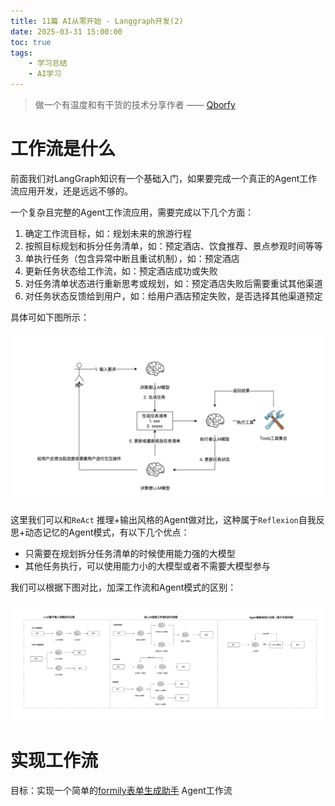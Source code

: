 ```yaml
---
title: 11篇 AI从零开始 - Langgraph开发(2) 
date: 2025-03-31 15:00:00
toc: true
tags:
    - 学习总结
    - AI学习
---
```


> 做一个有温度和有干货的技术分享作者 —— [Qborfy](https://qborfy.com)

# 工作流是什么

前面我们对LangGraph知识有一个基础入门，如果要完成一个真正的Agent工作流应用开发，还是远远不够的。

一个复杂且完整的Agent工作流应用，需要完成以下几个方面：

1. 确定工作流目标，如：规划未来的旅游行程
2. 按照目标规划和拆分任务清单，如：预定酒店、饮食推荐、景点参观时间等等
3. 单执行任务（包含异常中断且重试机制），如：预定酒店
4. 更新任务状态给工作流，如：预定酒店成功或失败
5. 对任务清单状态进行重新思考或规划，如：预定酒店失败后需要重试其他渠道
6. 对任务状态反馈给到用户，如：给用户酒店预定失败，是否选择其他渠道预定

<!-- more -->

具体可如下图所示：

![LangGraph](/assets/img/ailearn/ai-learn11-01.png)

这里我们可以和`ReAct` 推理+输出风格的Agent做对比，这种属于`Reflexion`自我反思+动态记忆的Agent模式，有以下几个优点：

- 只需要在规划拆分任务清单的时候使用能力强的大模型
- 其他任务执行，可以使用能力小的大模型或者不需要大模型参与

我们可以根据下图对比，加深工作流和Agent模式的区别：

![LangGraph](/assets/img/ailearn/ai-learn11-02.png)

# 实现工作流

目标：实现一个简单的[formily表单生成助手](https://formilyjs.org/zh-CN) Agent工作流



